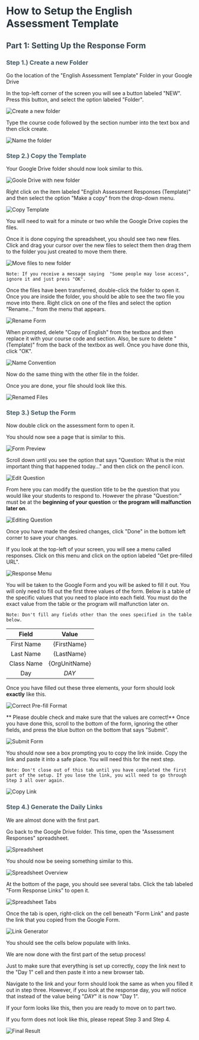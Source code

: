<style>
h1{
    color:#263238;
}
h2{
    color:#37474F;
}
h3{
    color:#475b66;
}
ul{
    padding:2%;
}

strong>em,em>strong {
    font-style:normal;
    font-weight:normal;
    text-decoration:underline;
}

</style>

# How to Setup the English Assessment Template
## Part 1: Setting Up the Response Form
### Step 1.) Create a new Folder

Go the location of the "English Assessment Template" Folder in your Google Drive

In the top-left corner of the screen you will see a button labeled "NEW". Press this button, and select the option labeled "Folder".

![Create a new folder](../images/step_2.png "Create a new folder")

Type the course code followed by the section number into the text box and then click create.

![Name the folder](../images/step_3.png "Name the folder")

### Step 2.) Copy the Template

Your Google Drive folder should now look similar to this.

![Goole Drive with new folder](../images/step_4.png "Goole Drive with new folder")

Right click on the item labeled "English Assessment Responses (Template)" and then select the option "Make a copy" from the drop-down menu.

![Copy Template](../images/step_5.png "Copy template")

You will need to wait for a minute or two while the Google Drive copies the files. 

Once it is done copying the spreadsheet, you should see two new files.
Click and drag your cursor over the new files to select them then drag them to the folder you just created to move them there.


![Move files to new folder](../images/step_7.png "Move files to new folder")
```
Note: If you receive a message saying  "Some people may lose access", ignore it and just press "OK".
```

Once the files have been transferred, double-click the folder to open it. Once you are inside the folder, you should be able to see the two file you move into there.
Right click on one of the files and select the option "Rename..." from the menu that appears.

![Rename Form](../images/step_10.png "Rename Form")

When prompted, delete "Copy of English" from the textbox and then replace it with your course code and section. Also, be sure to delete "(Template)" from the back of the textbox as well. Once you have done this, click "OK".

![Name Convention](../images/step_13.png "Name Convention")

Now do the same thing with the other file in the folder.

Once you are done, your file should look like this.

![Renamed Files](../images/step_17.png "Renamed Files")

### Step 3.) Setup the Form

Now double click on the assessment form to open it.

You should now see a page that is similar to this. 

![Form Preview](../images/step_18.png "Form Preview")

Scroll down until you see the option that says "Question: What is the mist important thing that happened today..." and then click on the pencil icon.

![Edit Question](../images/step_19a.png "Edit Question")

From here you can modify the question title to be the question that you would like your students to respond to. However the phrase "Question:" must be 
at the **beginning of your question** or **the program will malfunction later on**.

![Editing Question](../images/step_20.png "Editing Question")

Once you have made the desired changes, click "Done" in the bottom left corner to save your changes.

If you look at the top-left of your screen, you will see a menu called responses. Click on this menu and click on the option labeled "Get pre-filled URL".

![Response Menu](../images/step_21.png "Response Menu")

You will be taken to the Google Form and you will be asked to fill it out. You will only need to fill out the first three values of the form.
Below is a table of the specific values that you need to place into each field. You must do the exact value from the table or the program will malfunction later on.

```
Note: Don't fill any fields other than the ones specified in the table below.
```

|     Field|        Value|
|:--------:|:-----------:|
|First Name|{FirstName}  |
|Last Name |{LastName}   |
|Class Name|{OrgUnitName}|
|Day       |$DAY$        |

Once you have filled out these three elements, your form should look **exactly** like this.

![Correct Pre-fill Format](../images/form_fill_ex.png "Correct Pre-fill Format")

**
Please double check and make sure that the values are correct!** 
Once you have done this, scroll to the bottom of the form, ignoring the other fields, and press the blue button on the bottom that says "Submit".

![Submit Form](../images/step_25.png "Submit Form")

You should now see a box prompting you to copy the link inside. Copy the link and paste it into a safe place. You will need this for the next step.
```
Note: Don't close out of this tab until you have completed the first part of the setup. If you lose the link, you will need to go through Step 3 all over again.
```
![Copy Link](../images/step_26.png "Copy Link")

### Step 4.) Generate the Daily Links

We are almost done with the first part.

Go back to the Google Drive folder.  This time, open the "Assessment Responses" spreadsheet.

![Spreadsheet](../images/step_27.png "Spreadsheet")

You should now be seeing something similar to this.

![Spreadsheet Overview](../images/step_28_1.png "Spreadsheet Overview")

At the bottom of the page, you should see several tabs. Click the tab labeled "Form Response Links" to open it.

![Spreadsheet Tabs](../images/step_28.png "Spreadsheet Tabs")

Once the tab is open, right-click on the cell beneath "Form Link" and paste the link that you copied from the Google Form.

![Link Generator](../images/step_31.png "Link Generator")

You should see the cells below populate with links. 


We are now done with the first part of the setup process!

Just to make sure that everything is set up correctly, copy the link next to the "Day 1" cell and then paste it into a new browser tab. 

Navigate to the link and your form should look the same as when you filled it out in step three. However, if you look at the response day, you will notice that instead of the value being "$DAY$" it is now "Day 1". 

If your form looks like this, then you are ready to move on to part two.

If you form does not look like this, please repeat Step 3 and Step 4.   

![Final Result](../images/step_last_p1.png "Final Result")







